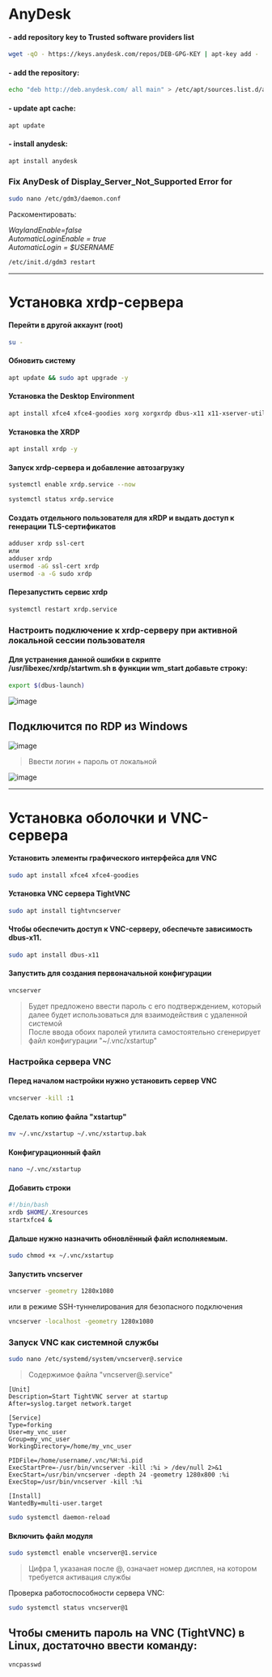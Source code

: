# AnyDesk

#### - add repository key to Trusted software providers list  

```bash
wget -qO - https://keys.anydesk.com/repos/DEB-GPG-KEY | apt-key add -  
```

#### - add the repository:  

```bash
echo "deb http://deb.anydesk.com/ all main" > /etc/apt/sources.list.d/anydesk-stable.list  
```

#### - update apt cache:  

```bash
apt update  
```

#### - install anydesk:  

```bash
apt install anydesk  
```

### Fix AnyDesk of Display_Server_Not_Supported Error for

```bash
sudo nano /etc/gdm3/daemon.conf  
```

Раскоментировать:

_WaylandEnable=false_  
_AutomaticLoginEnable = true_  
_AutomaticLogin = $USERNAME_  

```bash
/etc/init.d/gdm3 restart  
```


----

# Установка xrdp-сервера

#### Перейти в другой аккаунт (root)
```bash
su -
```
#### Обновить систему
```bash
apt update && sudo apt upgrade -y
```

#### Установка the Desktop Environment
```bash
apt install xfce4 xfce4-goodies xorg xorgxrdp dbus-x11 x11-xserver-utils pulseaudio-module-xrdp -y
```

#### Установка the XRDP 
```bash
apt install xrdp -y
```

#### Запуск xrdp-сервера и добавление автозагрузку
```bash
systemctl enable xrdp.service --now
```
```bash
systemctl status xrdp.service
```

#### Cоздать отдельного пользователя для xRDP и выдать доступ к генерации TLS-сертификатов
```bash
adduser xrdp ssl-cert
или
adduser xrdp
usermod -aG ssl-cert xrdp
usermod -a -G sudo xrdp
```

#### Перезапустить сервис xrdp
```bash
systemctl restart xrdp.service
```

### Настроить подключение к xrdp-серверу при активной локальной сессии пользователя
#### Для устранения данной ошибки в скрипте /usr/libexec/xrdp/startwm.sh в функции wm_start добавьте строку:
```bash
export $(dbus-launch)
```

![image](https://github.com/user-attachments/assets/9608bddf-281c-4038-b27b-c1a988c96c5b)

## Подключится по RDP из Windows
![image](https://github.com/user-attachments/assets/0ede98aa-eec1-4f03-82ac-ecbed7a8375b)

> Ввести логин + пароль от локальной  

![image](https://github.com/user-attachments/assets/a6484f27-2bda-44bc-9fd6-6c36d715d5f3)


---


# Установка оболочки и VNC-сервера

#### Установить элементы графического интерфейса для VNC
```bash
sudo apt install xfce4 xfce4-goodies
```
#### Установка VNC сервера TightVNC
```bash
sudo apt install tightvncserver
```

#### Чтобы обеспечить доступ к VNC-серверу, обеспечьте зависимость dbus-x11.
```bash
sudo apt install dbus-x11
```

#### Запустить для создания первоначальной конфигурации
```bash
vncserver
```
> Будет предложено ввести пароль с его подтверждением, который далее будет использоваться для взаимодействия с удаленной системой  
> После ввода обоих паролей утилита самостоятельно сгенерирует файл конфигурации "~/.vnc/xstartup"  

### Настройка сервера VNC

#### Перед началом настройки нужно установить сервер VNC
```bash
vncserver -kill :1
```

#### Сделать копию файла "xstartup"
```bash
mv ~/.vnc/xstartup ~/.vnc/xstartup.bak
```

#### Конфигурационный файл
```bash
nano ~/.vnc/xstartup
```

#### Добавить строки
```bash
#!/bin/bash
xrdb $HOME/.Xresources
startxfce4 &
```

#### Дальше нужно назначить обновлённый файл исполняемым. 
```bash
sudo chmod +x ~/.vnc/xstartup
```

#### Запустить vncserver
```bash
vncserver -geometry 1280x1080
```
или в режиме SSH-туннелирования для безопасного подключения

```bash
vncserver -localhost -geometry 1280x1080
```

### Запуск VNC как системной службы
```bash
sudo nano /etc/systemd/system/vncserver@.service
```
> Содержимое файла "vncserver@.service"

```
[Unit]
Description=Start TightVNC server at startup
After=syslog.target network.target
 
[Service]
Type=forking
User=my_vnc_user
Group=my_vnc_user
WorkingDirectory=/home/my_vnc_user
 
PIDFile=/home/username/.vnc/%H:%i.pid
ExecStartPre=-/usr/bin/vncserver -kill :%i > /dev/null 2>&1
ExecStart=/usr/bin/vncserver -depth 24 -geometry 1280x800 :%i
ExecStop=/usr/bin/vncserver -kill :%i
 
[Install]
WantedBy=multi-user.target
```

```bash
sudo systemctl daemon-reload
```
#### Включить файл модуля
```bash
sudo systemctl enable vncserver@1.service
```

> Цифра 1, указаная после @, означает номер дисплея, на котором требуется активация службы  


Проверка работоспособности сервера VNC:
```bash
sudo systemctl status vncserver@1
```

## Чтобы сменить пароль на VNC (TightVNC) в Linux, достаточно ввести команду:
```bash
vncpasswd
```





